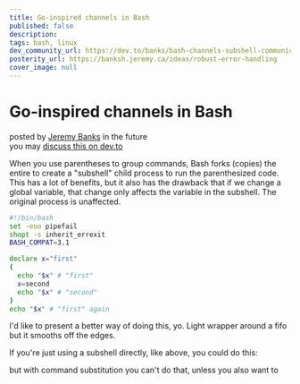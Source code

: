 ```yaml
---
title: Go-inspired channels in Bash
published: false
description: 
tags: bash, linux
dev_community_url: https://dev.to/banks/bash-channels-subshell-communication-4p6h-temp-slug-5552669?preview=3b2770d1bddcafeef41b23fc68799efa4962e2c2bd534781581d191ac7986c6142bd8af51032b756ba3521898361fff441bab593e6fee565c6672591
posterity_url: https://banksh.jeremy.ca/ideas/robust-error-handling
cover_image: null
---
```


Go-inspired channels in Bash
============================

posted by [Jeremy Banks] in the future  
you may [discuss this on dev.to][dev.to]

  [Jeremy Banks]: mailto:_@jeremy.ca
  [dev.to]: https://dev.to/banks/bash-channels-7d1-temp-slug-7698223?preview=22669ce95aeffdcc274331a05d2f895c29e3d32f9fda0c1f0879e9ca0ad680d1176385c3b45475a3c3191f12b9b756d8f52a5726b29c521d7fda8a31
  [canonical]: https://banksh.jeremy.ca/ideas/channels
  [tags]: # (#bash #linux #tutorial)

When you use parentheses to group commands, Bash forks (copies) the entire to create a "subshell" child process to run the parenthesized code. This has a lot of benefits, but it also has the drawback that if we change a global variable, that change only affects the variable in the subshell. The original process is unaffected.

```bash
#!/bin/bash
set -euo pipefail
shopt -s inherit_errexit
BASH_COMPAT=3.1

declare x="first"
(
  echo "$x" # "first"
  x=second
  echo "$x" # "second"
)
echo "$x" # "first" again
```

I'd like to present a better way of doing this, yo. Light wrapper around
a fifo but it smooths off the edges.

If you're just using a subshell directly, like above, you could do this:

but with command substitution you can't do that, unless you also want to
